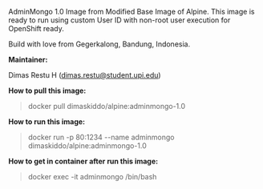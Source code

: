 AdminMongo 1.0 Image from Modified Base Image of Alpine. This image is ready to run using custom User ID with non-root user execution for OpenShift ready.

Build with love from Gegerkalong, Bandung, Indonesia.

**Maintainer:**

Dimas Restu H (<dimas.restu@student.upi.edu>)

**How to pull this image:**

> docker pull dimaskiddo/alpine:adminmongo-1.0

**How to run this image:**

> docker run -p 80:1234 --name adminmongo dimaskiddo/alpine:adminmongo-1.0

**How to get in container after run this image:**

> docker exec -it adminmongo /bin/bash
